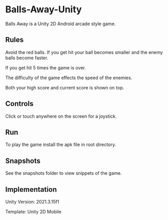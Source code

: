 # Balls-Away-Unity

Balls Away is a Unity 2D Android arcade style game.

## Rules

Avoid the red balls. If you get hit your ball becomes smaller and the enemy balls become faster. 

If you get hit 5 times the game is over.

The difficulty of the game effects the speed of the enemies.

Both your high score and current score is shown on top.

## Controls

Click or touch anywhere on the screen for a joystick.

## Run

To play the game install the apk file in root directory.

## Snapshots

See the snapshots folder to view snippets of the game.

## Implementation

Unity Version: 2021.3.15f1

Template: Unity 2D Mobile

